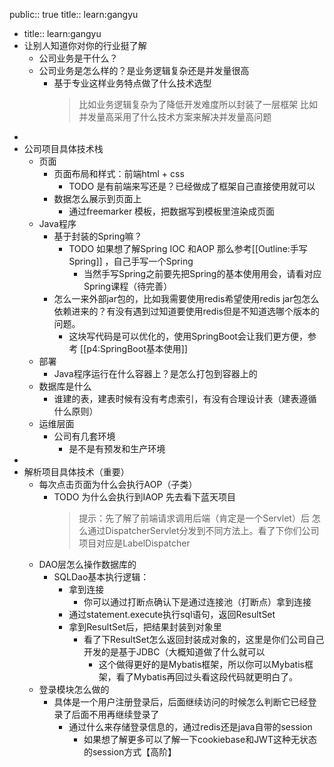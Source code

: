 public:: true
title:: learn:gangyu

- title:: learn:gangyu
- 让别人知道你对你的行业挺了解
	- 公司业务是干什么？
	- 公司业务是怎么样的？是业务逻辑复杂还是并发量很高
		- 基于专业这样业务特点做了什么技术选型
		  > 比如业务逻辑复杂为了降低开发难度所以封装了一层框架
		     比如并发量高采用了什么技术方案来解决并发量高问题
-
- 公司项目具体技术栈
	- 页面
		- 页面布局和样式：前端html + css
			- TODO  是有前端来写还是？已经做成了框架自己直接使用就可以
		- 数据怎么展示到页面上
			- 通过freemarker 模板，把数据写到模板里渲染成页面
	- Java程序
		- 基于封装的Spring嘛？
			- TODO 如果想了解Spring IOC 和AOP 那么参考[[Outline:手写Spring]] ，自己手写一个Spring
				- 当然手写Spring之前要先把Spring的基本使用用会，请看对应Spring课程（待完善）
		- 怎么一来外部jar包的，比如我需要使用redis希望使用redis jar包怎么依赖进来的？有没有遇到过知道要使用redis但是不知道选哪个版本的问题。
			- 这块写代码是可以优化的，使用SpringBoot会让我们更方便，参考 [[p4:SpringBoot基本使用]]
	- 部署
		- Java程序运行在什么容器上？是怎么打包到容器上的
	- 数据库是什么
		- 谁建的表，建表时候有没有考虑索引，有没有合理设计表（建表遵循什么原则）
	- 运维层面
		- 公司有几套环境
			- 是不是有预发和生产环境
-
- 解析项目具体技术（重要）
	- 每次点击页面为什么会执行AOP（子类）
		- TODO 为什么会执行到IAOP 先去看下蓝天项目
		  > 提示：先了解了前端请求调用后端（肯定是一个Servlet）后 怎么通过DispatcherServlet分发到不同方法上。看了下你们公司项目对应是LabelDispatcher
	- DAO层怎么操作数据库的
		- SQLDao基本执行逻辑：
			- 拿到连接
				- 你可以通过打断点确认下是通过连接池（打断点）拿到连接
			- 通过statement.execute执行sql语句，返回ResultSet
			- 拿到ResultSet后，把结果封装到对象里
				- 看了下ResultSet怎么返回封装成对象的，这里是你们公司自己开发的是基于JDBC（大概知道做了什么就可以
					- 这个做得更好的是Mybatis框架，所以你可以Mybatis框架，看了Mybatis再回过头看这段代码就更明白了。
	- 登录模块怎么做的
		- 具体是一个用户注册登录后，后面继续访问的时候怎么判断它已经登录了后面不用再继续登录了
			- 通过什么来存储登录信息的，通过redis还是java自带的session
				- 如果想了解更多可以了解一下cookiebase和JWT这种无状态的session方式【高阶】